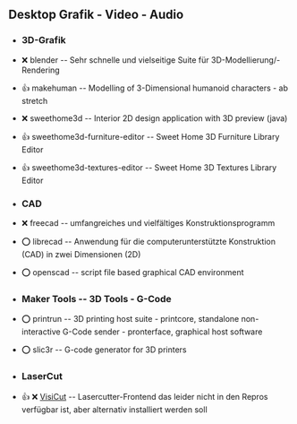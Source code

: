 ##  Desktop Grafik - Video - Audio

- ###  3D-Grafik

- :x:  blender  --	Sehr schnelle und vielseitige Suite für 3D-Modellierung/-Rendering
- :+1:  makehuman  --	Modelling of 3-Dimensional humanoid characters - ab stretch
- :x:  sweethome3d  --	Interior 2D design application with 3D preview (java)
- :+1:  sweethome3d-furniture-editor  -- Sweet Home 3D Furniture Library Editor
- :+1:  sweethome3d-textures-editor  --  Sweet Home 3D Textures Library Editor

- ###  CAD

- :x:  freecad  -- umfangreiches und vielfältiges Konstruktionsprogramm
- :o:  librecad  -- 	Anwendung für die computerunterstützte Konstruktion (CAD) in zwei Dimensionen (2D)
- :o:  openscad  --	script file based graphical CAD environment


- ###  Maker Tools  -- 3D Tools - G-Code

- :o:  printrun  -- 3D printing host suite - printcore, standalone non-interactive G-Code sender - pronterface, graphical host software
- :o:  slic3r  -- G-code generator for 3D printers

- ###  LaserCut

[//]: # ( http://download.visicut.org/master )
- :+1: :x:  [VisiCut](http://download.visicut.org/files/master/Debian-Ubuntu-Mint/visicut_1.8-23-ga18789c7-1_all.deb)  -- Lasercutter-Frontend das leider nicht in den Repros verfügbar ist, aber alternativ installiert werden soll
